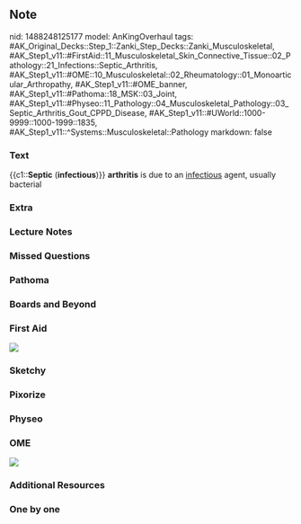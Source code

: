 ## Note
nid: 1488248125177
model: AnKingOverhaul
tags: #AK_Original_Decks::Step_1::Zanki_Step_Decks::Zanki_Musculoskeletal, #AK_Step1_v11::#FirstAid::11_Musculoskeletal_Skin_Connective_Tissue::02_Pathology::21_Infections::Septic_Arthritis, #AK_Step1_v11::#OME::10_Musculoskeletal::02_Rheumatology::01_Monoarticular_Arthropathy, #AK_Step1_v11::#OME_banner, #AK_Step1_v11::#Pathoma::18_MSK::03_Joint, #AK_Step1_v11::#Physeo::11_Pathology::04_Musculoskeletal_Pathology::03_Septic_Arthritis_Gout_CPPD_Disease, #AK_Step1_v11::#UWorld::1000-9999::1000-1999::1835, #AK_Step1_v11::^Systems::Musculoskeletal::Pathology
markdown: false

### Text
<div>
  {{c1::<b>Septic</b> (<b>infectious</b>)}} <b>arthritis</b> is due
  to an <u>infectious</u> agent, usually bacterial
</div>

### Extra


### Lecture Notes


### Missed Questions


### Pathoma


### Boards and Beyond


### First Aid
<img src="tmpmDhGfE.png">

### Sketchy


### Pixorize


### Physeo


### OME
<div class="ome-widget">
  <a href="https://onlinemeded.org?ref=anki"><img src=
  "_OME_AnkiFlashcards_General_7.png"></a>
</div>

### Additional Resources


### One by one

